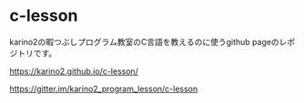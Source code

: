 # c-lesson
karino2の暇つぶしプログラム教室のC言語を教えるのに使うgithub pageのレポジトリです。

https://karino2.github.io/c-lesson/

https://gitter.im/karino2_program_lesson/c-lesson
